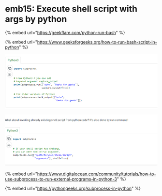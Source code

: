 # emb15: Execute shell script with args by python

{% embed url="https://geekflare.com/python-run-bash" %}

{% embed url="https://www.geeksforgeeks.org/how-to-run-bash-script-in-python" %}

![](<../../.gitbook/assets/image (58).png>)

![each places are for arguments](<../../.gitbook/assets/image (52) (1) (1).png>)

{% embed url="https://www.digitalocean.com/community/tutorials/how-to-use-subprocess-to-run-external-programs-in-python-3" %}

{% embed url="https://pythongeeks.org/subprocess-in-python" %}
